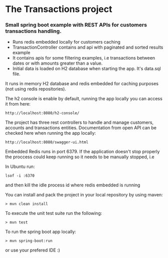 # The Transactions project

### Small spring boot example with REST APIs for customers transactions handling.

* Runs redis embedded locally for customers caching
* TransactionController contains and api with paginated and sorted results example
* It contains apis for some filtering examples, i.e transactions between dates or with amounts greater than a value.
* Initial data is loaded on H2 database when starting the app. It's data.sql file.

It runs in memory H2 database and redis embedded for caching purposes (not using redis repositories).

The h2 console is enable by default, running the app locally you can access it from here:

```
http://localhost:8080/h2-console/
```

The project has three rest controllers to handle and manage customers, accounts and transactions entities. Documentation from open API can be checked here when
running the app locally:

```
http://localhost:8080/swagger-ui.html
```

Embedded Redis runs in port 6379. If the application doesn't stop properly the proccess could keep running so it needs to be manually stopped, i.e

In Ubuntu run:

```
lsof -i :6370
```
and then kill the idle process id where redis embedded is running


You can install and pack the project in your local repository by using maven:
```
> mvn clean install
```

To execute the unit test suite run the following:
```
> mvn test
```

To run the spring boot app locally:
```
> mvn spring-boot:run
```
or use your prefered IDE :)

